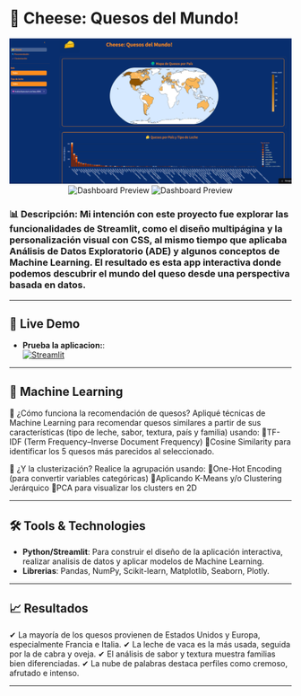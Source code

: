 # 🧀 Cheese: Quesos del Mundo!

<p align="center">
  <img src="images/cheese1.png" alt="Dashboard Preview" width="700"/>
  <img src="vimages/cheese2.png" alt="Dashboard Preview" width="700"/>
  <img src="vimages/cheese3.png" alt="Dashboard Preview" width="700"/>
</p>

### **📊 Descripción**: Mi intención con este proyecto fue explorar las funcionalidades de Streamlit, como el diseño multipágina y la personalización visual con CSS, al mismo tiempo que aplicaba Análisis de Datos Exploratorio (ADE) y algunos conceptos de Machine Learning. El resultado es esta app interactiva donde podemos descubrir el mundo del queso desde una perspectiva basada en datos.

---

## 🚀 Live Demo  
- **Prueba la aplicacion:**:  
[![Streamlit](https://img.shields.io/badge/Streamlit-App-FF4B4B?style=for-the-badge&logo=streamlit&logoColor=white)](https://cheese-quesos.streamlit.app/)

---

## 🤖 Machine Learning  
🧠 ¿Cómo funciona la recomendación de quesos?
Apliqué técnicas de Machine Learning para recomendar quesos similares a partir de sus características (tipo de leche, sabor, textura, país y familia) usando:
 🔹TF-IDF (Term Frequency–Inverse Document Frequency)
 🔹Cosine Similarity para identificar los 5 quesos más parecidos al seleccionado.

🧠 ¿Y la clusterización?
Realice la agrupación usando:
 🔹One-Hot Encoding (para convertir variables categóricas)
 🔹Aplicando K-Means y/o Clustering Jerárquico
 🔹PCA para visualizar los clusters en 2D

---

## 🛠️ Tools & Technologies  
- **Python/Streamlit**: Para construir el diseño de la aplicación interactiva, realizar analisis de datos y aplicar modelos de Machine Learning.  
- **Librerias**: Pandas, NumPy, Scikit-learn, Matplotlib, Seaborn, Plotly.  

---

## 📈 Resultados  
✔ La mayoría de los quesos provienen de Estados Unidos y Europa, especialmente Francia e Italia.
✔ La leche de vaca es la más usada, seguida por la de cabra y oveja.
✔ El análisis de sabor y textura muestra familias bien diferenciadas.
✔ La nube de palabras destaca perfiles como cremoso, afrutado e intenso.

---